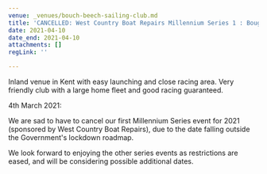 ```yaml
---
venue: _venues/bouch-beech-sailing-club.md
title: 'CANCELLED: West Country Boat Repairs Millennium Series 1 : Bough Beech, Kent.'
date: 2021-04-10
date_end: 2021-04-10
attachments: []
regLink: ''

---
```

Inland venue in Kent with easy launching and close racing area. Very friendly club with a large home fleet and good racing guaranteed.

4th March 2021: 

We are sad to have to cancel our first Millennium Series event for 2021 (sponsored by West Country Boat Repairs), due to the date falling outside the Government's lockdown roadmap.

We look forward to enjoying the other series events as restrictions are eased, and will be considering possible additional dates.